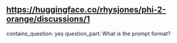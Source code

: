 ## https://huggingface.co/rhysjones/phi-2-orange/discussions/1

contains_question: yes
question_part: What is the prompt format?